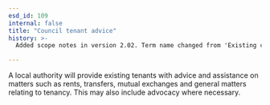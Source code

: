 ```yaml
---
esd_id: 109
internal: false
title: "Council tenant advice"
history: >-
  Added scope notes in version 2.02. Term name changed from 'Existing council tenancy' to 'Housing - council - tenants - advice and support' in version 3.00.  Scope notes changed in version 3.01. Name changed to 'Council tenant advice' in version 4.00.

---
```


A local authority will provide existing tenants with advice and assistance on matters such as rents, transfers, mutual exchanges and general matters relating to tenancy.  This may also include advocacy where necessary.

